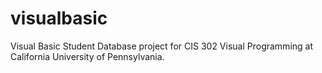 # visualbasic
Visual Basic Student Database project for CIS 302 Visual Programming at California University of Pennsylvania.
